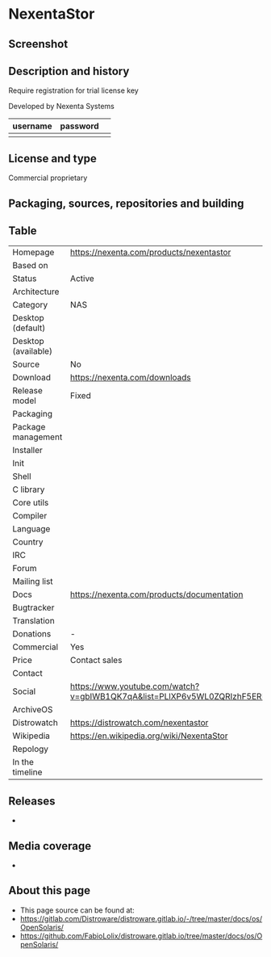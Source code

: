 # NexentaStor

## Screenshot


## Description and history

Require registration for trial license key

Developed by Nexenta Systems

| username | password |  |
|----------|----------|--|
|  |  |  |


## License and type

Commercial proprietary


## Packaging, sources, repositories and building

>


## Table

|                       |  |
|-----------------------|--|
| Homepage              | <https://nexenta.com/products/nexentastor> |
| Based on              |  |
| Status                | Active |
| Architecture          |  |
| Category              | NAS |
| Desktop (default)     |  |
| Desktop (available)   |  |
| Source                | No |
| Download              | <https://nexenta.com/downloads> |
| Release model         | Fixed |
| Packaging             |  |
| Package management    |  |
| Installer             |  |
| Init                  |  |
| Shell                 |  |
| C library             |  |
| Core utils            |  |
| Compiler              |  |
| Language              |  |
| Country               |  |
| IRC                   |  |
| Forum                 |  |
| Mailing list          |  |
| Docs                  | <https://nexenta.com/products/documentation> |
| Bugtracker            |  |
| Translation           |  |
| Donations             | - |
| Commercial            | Yes |
| Price                 | Contact sales |
| Contact               |  |
| Social                | <https://www.youtube.com/watch?v=gbIWB1QK7qA&list=PLlXP6v5WL0ZQRIzhF5ERIq22ReWAmIESW> |
| ArchiveOS             |  |
| Distrowatch           | <https://distrowatch.com/nexentastor> |
| Wikipedia             | <https://en.wikipedia.org/wiki/NexentaStor> |
| Repology              |  |
| In the timeline       |  |


## Releases

* 


## Media coverage

* 


## About this page

* This page source can be found at:
* <https://gitlab.com/Distroware/distroware.gitlab.io/-/tree/master/docs/os/OpenSolaris/>
* <https://github.com/FabioLolix/distroware.gitlab.io/tree/master/docs/os/OpenSolaris/>
